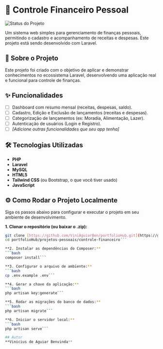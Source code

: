 # 🚀 Controle Financeiro Pessoal

![Status do Projeto](https://img.shields.io/badge/status-em%20desenvolvimento-yellow)

Um sistema web simples para gerenciamento de finanças pessoais, permitindo o cadastro e acompanhamento de receitas e despesas. Este projeto está sendo desenvolvido com Laravel.

## 📖 Sobre o Projeto

Este projeto foi criado com o objetivo de aplicar e demonstrar conhecimentos no ecossistema Laravel, desenvolvendo uma aplicação real e funcional para controle de finanças.

## ✨ Funcionalidades

* [ ] Dashboard com resumo mensal (receitas, despesas, saldo).
* [ ] Cadastro, Edição e Exclusão de lançamentos (receitas e despesas).
* [ ] Categorização de lançamentos (ex: Moradia, Alimentação, Lazer).
* [ ] Autenticação de usuários (Login e Registro).
* [ ] *[Adicione outras funcionalidades que seu app tenha]*

## 🛠️ Tecnologias Utilizadas

* **PHP**
* **Laravel**
* **MySQL**
* **HTML5**
* **Tailwind CSS** (ou Bootstrap, o que você tiver usado)
* **JavaScript**

## ⚙️ Como Rodar o Projeto Localmente

Siga os passos abaixo para configurar e executar o projeto em seu ambiente de desenvolvimento.

**1. Clonar o repositório (ou baixar o .zip):**
```bash
git clone [https://github.com/ViniAguiarBen/portfolioHub.git](https://github.com/ViniAguiarBen/portfolioHub.git)
cd portfolioHub/projetos-pessoais/controle-financeiro´´´

**2. Instalar as dependências do Composer:**
```bash
composer install```

**3. Configurar o arquivo de ambiente:**
```bash
cp .env.example .env```

**4. Gerar a chave da aplicação:**
```bash
php artisan key:generate```

**5. Rodar as migrações do banco de dados:**
```bash
php artisan migrate```

**6. Iniciar o servidor local:**
```bash
php artisan serve```

## Autor
**Vinicius de Aguiar Benvinda**